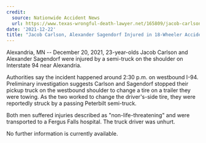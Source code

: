```yaml
---
credit:
  source: Nationwide Accident News 
  url: https://www.texas-wrongful-death-lawyer.net/165809/jacob-carlson-alexander-sagendorf-accident-i94-alexandria-mn.htm
date: '2021-12-22'
title: "Jacob Carlson, Alexander Sagendorf Injured in 18-Wheeler Accident on I-94 near Alexandria, MN"
---
```

Alexandria, MN -- December 20, 2021, 23-year-olds Jacob Carlson and Alexander Sagendorf were injured by a semi-truck on the shoulder on Interstate 94 near Alexandria.

Authorities say the incident happened around 2:30 p.m. on westbound I-94. Preliminary investigation suggests Carlson and Sagendorf stopped their pickup truck on the westbound shoulder to change a tire on a trailer they were towing. As the two worked to change the driver's-side tire, they were reportedly struck by a passing Peterbilt semi-truck.

Both men suffered injuries described as "non-life-threatening" and were transported to a Fergus Falls hospital. The truck driver was unhurt.

No further information is currently available.
